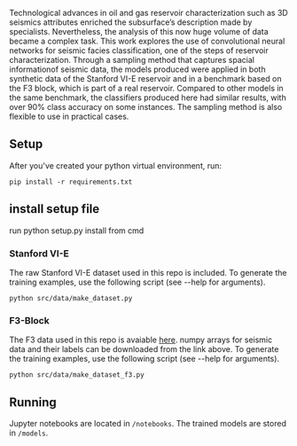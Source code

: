 
Technological advances in oil and gas reservoir characterization such as 3D seismics attributes enriched the subsurface’s description made by specialists. Nevertheless, the analysis of this now huge volume of data became a complex task. This work explores the use of convolutional neural networks for seismic facies classification, one of the steps of reservoir characterization. Through a sampling method that captures spacial informationof seismic data, the models produced were applied in both synthetic data of the Stanford VI-E reservoir and in a benchmark based on the F3 block, which is part of a real reservoir. Compared to other models in the same benchmark, the classifiers produced here had similar results, with over 90% class accuracy on some instances. The sampling method is also flexible to use in practical cases.

## Setup
After you've created your python virtual environment, run:
```
pip install -r requirements.txt
```
## install setup file
run python setup.py install from cmd

### Stanford VI-E
The raw Stanford VI-E dataset used in this repo is included. To generate the training examples, use the following script (see --help for arguments).
```
python src/data/make_dataset.py
```

### F3-Block
The F3 data used in this repo is avaiable [here](https://github.com/olivesgatech/facies_classification_benchmark). 
numpy arrays for seismic data and their labels can be downloaded from the link above.
To generate the training examples, use the following script (see --help for arguments).

```
python src/data/make_dataset_f3.py
```

## Running
Jupyter notebooks are located in ```/notebooks```. The trained models are stored in ```/models```.